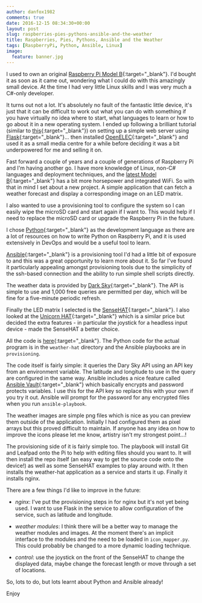 ```yaml
---
author: danfox1982
comments: true
date: 2016-12-15 08:34:30+00:00
layout: post
slug: raspberries-pies-pythons-ansible-and-the-weather
title: Raspberries, Pies, Pythons, Ansible and the Weather
tags: [RaspberryPi, Python, Ansible, Linux]
image:
  feature: banner.jpg
---
```


I used to own an original [Raspberry Pi Model B](https://www.raspberrypi.org/products/model-b/){:target="_blank"}. I'd bought it as soon as it came out, wondering what I could do with this amazingly small device.  At the time I had very little Linux skills and I was very much a C#-only developer.

It turns out not a lot.  It's absolutely no fault of the fantastic little device, it's just that it can be difficult to work out what you can do with something if you have virtually no idea where to start, what languages to learn or how to go about it in a new operating system.  I ended up following a brilliant tutorial (similar to [this](https://www.raspberrypi.org/learning/python-web-server-with-flask/){:target="_blank"}) on setting up a simple web server using [Flask](http://flask.pocoo.org/){:target="_blank"}... then installed [OpenELEC](http://openelec.tv/){:target="_blank"} and used it as a small media centre for a while before deciding it was a bit underpowered for me and selling it on.

Fast forward a couple of years and a couple of generations of Raspberry Pi and I'm having another go.  I have more knowledge of Linux, non-C# languages and deployment techniques, and the [latest Model B](https://www.raspberrypi.org/products/raspberry-pi-3-model-b/){:target="_blank"} has a bit more horsepower and integrated WiFi.  So with that in mind I set about a new project.  A simple application that can fetch a weather forecast and display a corresponding image on an LED matrix.

I also wanted to use a provisioning tool to configure the system so I can easily wipe the microSD card and start again if I want to.  This would help if I need to replace the microSD card or upgrade the Raspberry Pi in the future.

I chose [Python](https://www.python.org/){:target="_blank"} as the development language as there are a lot of resources on how to write Python on Raspberry Pi, and it is used extensively in DevOps and would be a useful tool to learn.

[Ansible](https://www.ansible.com/){:target="_blank"} is a provisioning tool I'd had a little bit of exposure to and this was a great opportunity to learn more about it.  So far I've found it particularly appealing amongst provisioning tools due to the simplicity of the ssh-based connection and the ability to run simple shell scripts directly.

The weather data is provided by [Dark Sky](https://darksky.net/dev/){:target="_blank"}.  The API is simple to use and 1,000 free queries are permitted per day, which will be fine for a five-minute periodic refresh.

Finally the LED matrix I selected is the [SenseHAT](https://www.raspberrypi.org/products/sense-hat/){:target="_blank"}.  I also looked at the [Unicorn HAT](https://shop.pimoroni.com/products/unicorn-hat){:target="_blank"} which is a similar price but decided the extra features - in particular the joystick for a headless input device - made the SenseHAT a better choice.

All the code is [here](https://github.com/foxy1982/RaspberryPi){:target="_blank"}.  The Python code for the actual program is in the `weather-hat` directory and the Ansible playbooks are in `provisioning`.

The code itself is fairly simple: it queries the Dary Sky API using an API key from an environment variable. The latitude and longitude to use in the query are configured in the same way.  Ansible includes a nice feature called [Ansible Vault](http://docs.ansible.com/ansible/playbooks_vault.html){:target="_blank"} which basically encrypts and password protects variables.  I use this for the API key so replace this with your own if you try it out.  Ansible will prompt for the password for any encrypted files when you run `ansible-playbook`.

The weather images are simple png files which is nice as you can preview them outside of the application.  Initially I had configured them as pixel arrays but this proved difficult to maintain.  If anyone has any idea on how to improve the icons please let me know, artistry isn't my strongest point...!

The provisioning side of it is fairly simple too.  The playbook will install Git and Leafpad onto the Pi to help with editing files should you want to.  It will then install the repo itself (an easy way to get the source code onto the device!) as well as some SenseHAT examples to play around with.  It then installs the weather-hat application as a service and starts it up.  Finally it installs nginx.

There are a few things I'd like to improve in the future:

- *nginx*: I've put the provisioning steps in for nginx but it's not yet being used.  I want to use Flask in the service to allow configuration of the service, such as latitude and longitude.

- *weather modules*: I think there will be a better way to manage the weather modules and images.  At the moment there's an implicit interface to the modules and the need to be loaded in `icon_mapper.py`.  This could probably be changed to a more dynamic loading technique.

- *control*: use the joystick on the front of the SenseHAT to change the displayed data, maybe change the forecast length or move through a set of locations.

So, lots to do, but lots learnt about Python and Ansible already!

Enjoy
